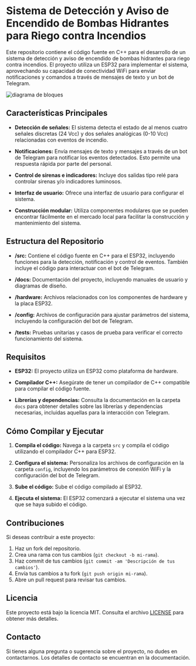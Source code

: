 # Sistema de Detección y Aviso de Encendido de Bombas Hidrantes para Riego contra Incendios

Este repositorio contiene el código fuente en C++ para el desarrollo de un sistema de detección y aviso de encendido de bombas hidrantes para riego contra incendios. El proyecto utiliza un ESP32 para implementar el sistema, aprovechando su capacidad de conectividad WiFi para enviar notificaciones y comandos a través de mensajes de texto y un bot de Telegram.


![diagrama de bloques](https://github.com/GoyecheaAgustin/ESPNow/assets/104398552/c529619f-b802-42c4-ade9-0f46e2b6655b)


## Características Principales

- **Detección de señales:** El sistema detecta el estado de al menos cuatro señales discretas (24 Vcc) y dos señales analógicas (0-10 Vcc) relacionadas con eventos de incendio.

- **Notificaciones:** Envía mensajes de texto y mensajes a través de un bot de Telegram para notificar los eventos detectados. Esto permite una respuesta rápida por parte del personal.

- **Control de sirenas e indicadores:** Incluye dos salidas tipo relé para controlar sirenas y/o indicadores luminosos.

- **Interfaz de usuario:** Ofrece una interfaz de usuario para configurar el sistema.

- **Construcción modular:** Utiliza componentes modulares que se pueden encontrar fácilmente en el mercado local para facilitar la construcción y mantenimiento del sistema.

## Estructura del Repositorio

- **/src:** Contiene el código fuente en C++ para el ESP32, incluyendo funciones para la detección, notificación y control de eventos. También incluye el código para interactuar con el bot de Telegram.

- **/docs:** Documentación del proyecto, incluyendo manuales de usuario y diagramas de diseño.

- **/hardware:** Archivos relacionados con los componentes de hardware y la placa ESP32.

- **/config:** Archivos de configuración para ajustar parámetros del sistema, incluyendo la configuración del bot de Telegram.

- **/tests:** Pruebas unitarias y casos de prueba para verificar el correcto funcionamiento del sistema.

## Requisitos

- **ESP32:** El proyecto utiliza un ESP32 como plataforma de hardware.

- **Compilador C++:** Asegúrate de tener un compilador de C++ compatible para compilar el código fuente.

- **Librerías y dependencias:** Consulta la documentación en la carpeta `docs` para obtener detalles sobre las librerías y dependencias necesarias, incluidas aquellas para la interacción con Telegram.

## Cómo Compilar y Ejecutar

1. **Compila el código:** Navega a la carpeta `src` y compila el código utilizando el compilador C++ para ESP32.

2. **Configura el sistema:** Personaliza los archivos de configuración en la carpeta `config`, incluyendo los parámetros de conexión WiFi y la configuración del bot de Telegram.

3. **Sube el código:** Sube el código compilado al ESP32.

4. **Ejecuta el sistema:** El ESP32 comenzará a ejecutar el sistema una vez que se haya subido el código.

## Contribuciones

Si deseas contribuir a este proyecto:

1. Haz un fork del repositorio.
2. Crea una rama con tus cambios (`git checkout -b mi-rama`).
3. Haz commit de tus cambios (`git commit -am 'Descripción de tus cambios'`).
4. Envía tus cambios a tu fork (`git push origin mi-rama`).
5. Abre un pull request para revisar tus cambios.

## Licencia

Este proyecto está bajo la licencia MIT. Consulta el archivo [LICENSE](LICENSE) para obtener más detalles.

## Contacto

Si tienes alguna pregunta o sugerencia sobre el proyecto, no dudes en contactarnos. Los detalles de contacto se encuentran en la documentación.

